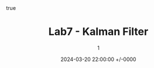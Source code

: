 ---
title: Lab7 - Kalman Filter
date: 2024-03-20 22:00:00 +/-0000
categories: [Lab Reports, Lab7]
tags: [Lab7]     # TAG names should always be lowercase
math: true
author: 1
mermaid: true
pin: true
---
